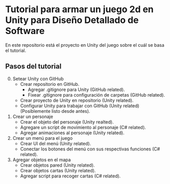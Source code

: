 # Tutorial para armar un juego 2d en Unity para Diseño Detallado de Software
En este repositorio está el proyecto en Unity del juego sobre el cuál se basa el tutorial.

## Pasos del tutorial
0. Setear Unity con GitHub
    * Crear repositorio en GitHub.
        * Agregar .gitignore para Unity (GitHub related).
        * Fixear .gitignore para configuración de carpetas (GitHub related).
    * Crear proyecto de Unity en repositorio (Unity related).
    * Configurar Unity para trabajar con GitHub (Unity related) (Posiblemente listo desde antes).
1. Crear un personaje
    * Crear el objeto del personaje (Unity realted).
    * Agregare un script de movimiento al personaje (C# related).
    * Agregar animaciones al personaje (Unity related).
2. Crear un menú para el juego
    * Crear UI del menú (Unity related).
    * Conectar los botones del menú con sus respectivas funciones (C# related).
3. Agregar objetos en el mapa
    * Crear objetos pared (Unity related).
    * Crear objetos cartas (Unity related).
    * Agregar script para recoger cartas (C# related).